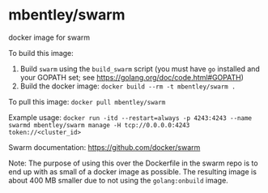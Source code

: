 mbentley/swarm
==============

docker image for swarm

To build this image:
1. Build `swarm` using the `build_swarm` script (you must have `go` installed and your GOPATH set; see https://golang.org/doc/code.html#GOPATH)
2. Build the docker image: `docker build --rm -t mbentley/swarm .`

To pull this image:
`docker pull mbentley/swarm`

Example usage:
`docker run -itd --restart=always -p 4243:4243 --name swarmd mbentley/swarm manage -H tcp://0.0.0.0:4243 token://<cluster_id>`

Swarm documentation:  https://github.com/docker/swarm

Note: The purpose of using this over the Dockerfile in the swarm repo is to end up with as small of a docker image as possible.  The resulting image is about 400 MB smaller due to not using the `golang:onbuild` image.
